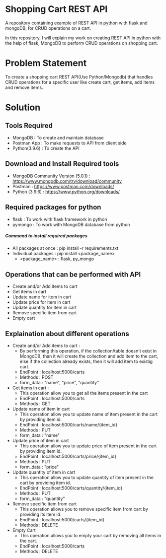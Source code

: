 # Shopping Cart REST API
A repository containing example of REST API in python with  flask  and  mongoDB, for CRUD operations on a cart.

In this repository, I will  explain my work on creating REST API in python with the help of flask, MongoDB to perform CRUD operations on shopping cart.<br>


# Problem Statement
To create a shopping cart REST API(Use Python/Mongodb) that handles CRUD operations for a specific user like create cart, get items, add items and remove items.

# Solution
## Tools  Required
- MongoDB : To create and maintain database
- Postman App : To make requests to API from client side
- Python(3.9.6) : To create the  API

## Download and Install Required  tools
- MongoDB Community Version (5.0.1) : https://www.mongodb.com/try/download/community
- Postman : https://www.postman.com/downloads/
- Python (3.9.6) : https://www.python.org/downloads/

## Required  packages for python
- flask : To work with flask framework in python
- pymongo : To work with MongoDB database from python

##### Command to  install required packages
- All  packages at once : pip install -r requirements.txt
- Individual packages : pip install <package_name> 
  - <package_name> : flask, py_mongo

## Operations that can be performed with API
- Create and/or Add items to  cart
- Get items in cart
- Update name for  item in  cart
- Update price for item in cart
- Update quantity for  item in cart
- Remove specific item from cart
- Empty cart

## Explaination about  different operations
- Create and/or  Add items to  cart :
  - By performing  this  operation, if the  collection/table doesn't  exist in MongoDB,  than it will  create the collection  and add item to  the  cart,  else if the collection already exists, then  it will add item to  existig cart.
  - EndPoint : localhost:5000/carts
  - Methods : POST
  - form_data : "name", "price",  "quantity"
- Get items in cart :
  - This operation allow  you to  get all the items present in the cart
  - EndPoint : localhost:5000/carts
  - Methods : GET
- Update name of item in cart
  - This  operation allow you to  update name of item present in the cart by providing item id.
  - EndPoint : localhost:5000/carts/name/{item_id}
  - Methods : PUT
  - form_data : "name"
- Update price of item in cart
  - This  operation allow you to  update price of item present in the cart by providing item id.
  - EndPoint : localhost:5000/carts/price/{item_id}
  - Methods : PUT
  - form_data : "price"
- Update quantity of item in cart
  - This  operation allow you to  update quantity of item present in the cart by providing item id.
  - EndPoint : localhost:5000/carts/quantity/{item_id}
  - Methods : PUT
  - form_data : "quantity"
- Remove specific item from cart
  - This operation  allows you to  remove specific item from cart by providing its item id.
  - EndPoint : localhost:5000/carts/{item_id}
  - Methods : DELETE
- Empty Cart
  - This operation  allows you to  empty your cart by  removing all  items in the cart.
  - EndPoint : localhost:5000/carts
  - Methods : DELETE
